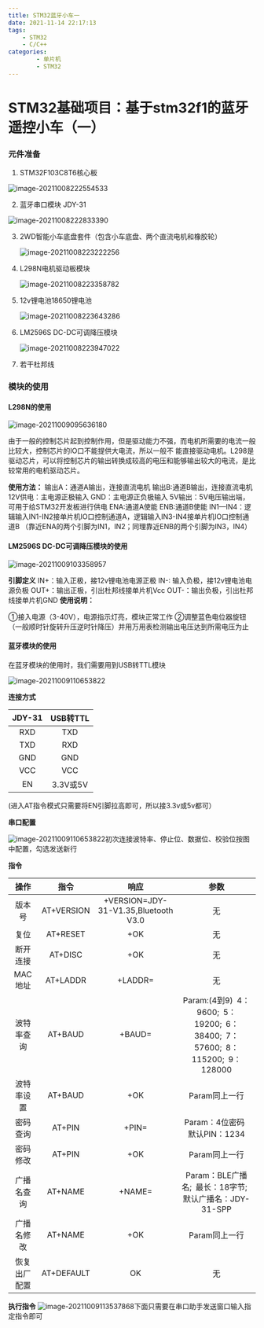 ```yaml
---
title: STM32蓝牙小车一
date: 2021-11-14 22:17:13
tags: 
    - STM32
    - C/C++
categories: 
        - 单片机
        - STM32
---
```


# STM32基础项目：基于stm32f1的蓝牙遥控小车（一）

<!-- more -->

### 元件准备

1. STM32F103C8T6核心板


![image-20211008222554533](https://ghigher-picture-bed.oss-cn-qingdao.aliyuncs.com/img/image-20211008222554533.png)

2. 蓝牙串口模块 JDY-31

![image-20211008222833390](https://ghigher-picture-bed.oss-cn-qingdao.aliyuncs.com/img/image-20211008222833390.png)

3. 2WD智能小车底盘套件（包含小车底盘、两个直流电机和橡胶轮）

   ![image-20211008223222256](https://ghigher-picture-bed.oss-cn-qingdao.aliyuncs.com/img/image-20211008223222256.png)

4. L298N电机驱动板模块 

   ![image-20211008223358782](https://ghigher-picture-bed.oss-cn-qingdao.aliyuncs.com/img/image-20211008223358782.png)

5. 12v锂电池18650锂电池

   ![image-20211008223643286](https://ghigher-picture-bed.oss-cn-qingdao.aliyuncs.com/img/image-20211008223643286.png)

6. LM2596S DC-DC可调降压模块

   ![image-20211008223947022](https://ghigher-picture-bed.oss-cn-qingdao.aliyuncs.com/img/image-20211008223947022.png)

7. 若干杜邦线

### 模块的使用

#### L298N的使用

![image-20211009095636180](https://ghigher-picture-bed.oss-cn-qingdao.aliyuncs.com/img/image-20211009095636180.png)

由于一般的控制芯片起到控制作用，但是驱动能力不强，而电机所需要的电流一般比较大，控制芯片的IO口不能提供大电流，所以一般不
能直接驱动电机。L298是驱动芯片，可以将控制芯片的输出转换成较高的电压和能够输出较大的电流，是比较常用的电机驱动芯片。

**使用方法：**
输出A：通道A输出，连接直流电机
输出B:通道B输出，连接直流电机
12V供电：主电源正极输入
GND：主电源正负极输入
5V输出：5V电压输出端，可用于给STM32开发板进行供电
ENA:通道A使能
ENB:通道B使能
IN1—IN4：逻辑输入IN1-IN2接单片机IO口控制通道A，逻辑输入IN3-IN4接单片机IO口控制通道B
（靠近ENA的两个引脚为IN1，IN2；同理靠近ENB的两个引脚为IN3，IN4）

#### LM2596S DC-DC可调降压模块的使用

![image-20211009103358957](https://ghigher-picture-bed.oss-cn-qingdao.aliyuncs.com/img/image-20211009103358957.png)

**引脚定义**
IN+：输入正极，接12v锂电池电源正极
IN-:   输入负极，接12v锂电池电源负极
OUT+：输出正极，引出杜邦线接单片机Vcc
OUT-：输出负极，引出杜邦线接单片机GND
**使用说明：**

①接入电源（3-40V），电源指示灯亮，模块正常工作
②调整蓝色电位器旋钮（一般顺时针旋转升压逆时针降压）并用万用表检测输出电压达到所需电压为止

#### 蓝牙模块的使用

在蓝牙模块的使用时，我们需要用到USB转TTL模块

![image-20211009110653822](https://ghigher-picture-bed.oss-cn-qingdao.aliyuncs.com/img/image-20211009110653822.png)



**连接方式**

| JDY-31 | USB转TTL |
| :----: | :------: |
|  RXD   |   TXD    |
|  TXD   |   RXD    |
|  GND   |   GND    |
|  VCC   |   VCC    |
|   EN   | 3.3V或5V |

(进入AT指令模式只需要将EN引脚拉高即可，所以接3.3v或5v都可）

**串口配置**

![image-20211009110653822](https://ghigher-picture-bed.oss-cn-qingdao.aliyuncs.com/img/image-20211009110653822.png)初次连接波特率、停止位、数据位、校验位按图中配置，勾选发送新行

**指令**

|     操作     |      指令      |                 响应                 |                             参数                             |
| :----------: | :------------: | :----------------------------------: | :----------------------------------------------------------: |
|    版本号    |   AT+VERSION   | +VERSION=JDY-31-V1.35,Bluetooth V3.0 |                              无                              |
|     复位     |    AT+RESET    |                 +OK                  |                              无                              |
|   断开连接   |    AT+DISC     |                 +OK                  |                              无                              |
|   MAC地址    |    AT+LADDR    |            +LADDR=<Param>            |                              无                              |
|  波特率查询  |    AT+BAUD     |            +BAUD=<Param>             | Param:(4到9) 4：9600; 5：19200; 6：38400; 7：57600; 8：115200; 9：128000 |
|  波特率设置  | AT+BAUD<Param> |                 +OK                  |                        Param同上一行                         |
|   密码查询   |     AT+PIN     |             +PIN=<Param>             |                 Param：4位密码 默认PIN：1234                 |
|   密码修改   | AT+PIN<Param>  |                 +OK                  |                        Param同上一行                         |
|  广播名查询  |    AT+NAME     |            +NAME=<Param>             |    Param：BLE广播名; 最长：18字节; 默认广播名：JDY-31-SPP    |
|  广播名修改  | AT+NAME<Param> |                 +OK                  |                        Param同上一行                         |
| 恢复出厂配置 |   AT+DEFAULT   |                  OK                  |                              无                              |

**执行指令**
![image-20211009113537868](https://ghigher-picture-bed.oss-cn-qingdao.aliyuncs.com/img/image-20211009113537868.png)下面只需要在串口助手发送窗口输入指定指令即可
